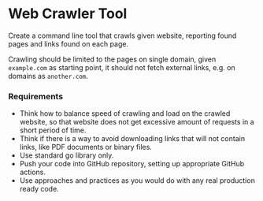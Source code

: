 Web Crawler Tool
================

Create a command line tool that crawls given website, reporting found pages and links found on each page.

Crawling should be limited to the pages on single domain, given `example.com` as starting point,
it should not fetch external links, e.g. on domains as `another.com`.

### Requirements

* Think how to balance speed of crawling and load on the crawled website, so that website does not get excessive amount of requests in a short period of time.
* Think if there is a way to avoid downloading links that will not contain links, like PDF documents or binary files.
* Use standard go library only.
* Push your code into GitHub repository, setting up appropriate GitHub actions.
* Use approaches and practices as you would do with any real production ready code.
